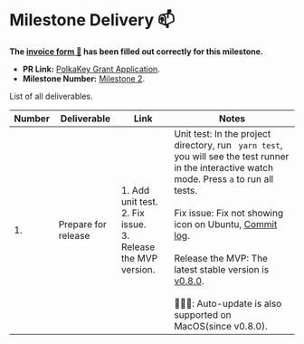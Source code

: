# Milestone Delivery :mailbox:

**The [invoice form :pencil:](https://forms.gle/8Wx7nxtq8fKrsuEz8) has been filled out correctly for this milestone.**

- **PR Link:** [PolkaKey Grant Application](https://github.com/w3f/Open-Grants-Program/pull/8).
- **Milestone Number:** [Milestone 2](https://github.com/w3f/Open-Grants-Program/blob/master/applications/PolkaKey.md#milestone-2).

List of all deliverables.

| Number | Deliverable         | Link                                                                  | Notes                                                                                                                                                                                                                                                                                                                                                                                                                                                                                                           |
| ------ | ------------------- | --------------------------------------------------------------------- | --------------------------------------------------------------------------------------------------------------------------------------------------------------------------------------------------------------------------------------------------------------------------------------------------------------------------------------------------------------------------------------------------------------------------------------------------------------------------------------------------------------- |
| 1.     | Prepare for release | 1. Add unit test.<br/> 2. Fix issue.<br/> 3. Release the MVP version. | Unit test: In the project directory, run ` yarn test`, you will see the test runner in the interactive watch mode. Press `a` to run all tests.<br/><br/> Fix issue: Fix not showing icon on Ubuntu, [Commit log](https://github.com/w3finance/PolkaKey/commit/7d2bf55bd67b6729d9ed88ef8c962836f9729903). <br/><br/> Release the MVP: The latest stable version is [v0.8.0](https://github.com/w3finance/PolkaKey/releases/tag/v0.8.0). <br/><br/> 🎉🎉🎉: Auto-update is also supported on MacOS(since v0.8.0). |
